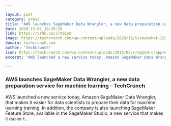 ```yaml
---

layout: post
category: press
title: "AWS launches SageMaker Data Wrangler, a new data preparation service for machine learning"
date: 2020-12-01 18:20:28
link: https://vrhk.co/37t0Iym
image: https://techcrunch.com/wp-content/uploads/2020/12/Screenshot-2020-12-01-094440.png?w=764
domain: techcrunch.com
author: "TechCrunch"
icon: https://techcrunch.com/wp-content/uploads/2015/02/cropped-cropped-favicon-gradient.png?w=180
excerpt: "AWS launched a new service today, Amazon SageMaker Data Wrangler, that makes it easier for data scientists to prepare their data for machine learning training. In addition, the company is also launching SageMaker Feature Store, available in the SageMaker Studio, a new service that makes it easier t…"

---
```


### AWS launches SageMaker Data Wrangler, a new data preparation service for machine learning – TechCrunch

AWS launched a new service today, Amazon SageMaker Data Wrangler, that makes it easier for data scientists to prepare their data for machine learning training. In addition, the company is also launching SageMaker Feature Store, available in the SageMaker Studio, a new service that makes it easier t…